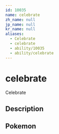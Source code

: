 ```yaml
---
id: 10035
name: celebrate
zh_name: null
jp_name: null
kr_name: null
aliases:
  - Celebrate
  - celebrate
  - ability/10035
  - ability/celebrate
---
```

# celebrate

Celebrate

## Description



## Pokemon



